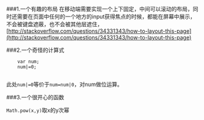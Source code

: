 ###1.一个有趣的布局
在移动端需要实现一个上下固定，中间可以滚动的布局，同时还需要在页面中任何的一个地方的input获得焦点的时候，都能在屏幕中展示，不会被键盘遮蔽，也不会被其他层遮住，
[http://stackoverflow.com/questions/34331343/how-to-layout-this-page](http://stackoverflow.com/questions/34331343/how-to-layout-this-page)

###2.一个奇怪的计算式

```
	var num;
	num|=0;
	

```
此处`num|=0`等价于`num=num|0`，对num做位运算。

###3.一个很开心的函数

`Math.pow(x,y)`取x的y次幂
